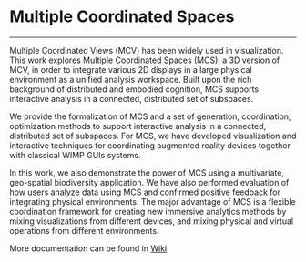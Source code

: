 # Multiple Coordinated Spaces
---------------------------

Multiple Coordinated Views (MCV) has been widely used in visualization.
This work explores Multiple Coordinated Spaces (MCS), a 3D version of MCV, in order to integrate various 2D displays in a large physical environment as a unified analysis workspace.
Built upon the rich background of distributed and embodied cognition, MCS supports interactive analysis in a connected, distributed set of subspaces.

We provide the formalization of MCS and a set of generation, coordination, optimization methods to support interactive analysis in a connected, distributed set of subspaces.
For MCS, we have developed visualization and interactive techniques for coordinating augmented reality devices together with classical WIMP GUIs systems.

In this work, we also demonstrate the power of MCS using a multivariate, geo-spatial biodiversity application.
We have also performed evaluation of how users analyze data using MCS and confirmed positive feedback for integrating physical environments.
The major advantage of MCS is a flexible coordination framework for creating new immersive analytics methods by mixing visualizations from different devices, and mixing physical and virtual operations from different environments.


More documentation can be found in [Wiki](https://github.com/ImmersiveAnalyticsUNCC/Multiple-Coordinated-Spaces/wiki)
